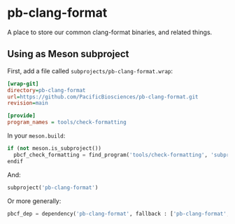 # pb-clang-format

A place to store our common clang-format binaries,
and related things.

## Using as Meson subproject

First, add a file called `subprojects/pb-clang-format.wrap`:
```ini
[wrap-git]
directory=pb-clang-format
url=https://github.com/PacificBiosciences/pb-clang-format.git
revision=main

[provide]
program_names = tools/check-formatting
```

In your `meson.build`:
```py
if (not meson.is_subproject())
  pbcf_check_formatting = find_program('tools/check-formatting', 'subprojects/pb-clang-format/tools/check-formatting', required : true)
endif
```
And:
```py
subproject('pb-clang-format')
```
Or more generally:
```py
pbcf_dep = dependency('pb-clang-format', fallback : ['pb-clang-format', 'pbcf_dep'], required : true)
```
